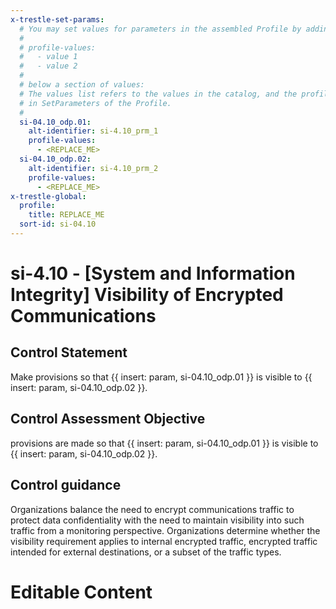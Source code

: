 ```yaml
---
x-trestle-set-params:
  # You may set values for parameters in the assembled Profile by adding
  #
  # profile-values:
  #   - value 1
  #   - value 2
  #
  # below a section of values:
  # The values list refers to the values in the catalog, and the profile-values represent values
  # in SetParameters of the Profile.
  #
  si-04.10_odp.01:
    alt-identifier: si-4.10_prm_1
    profile-values:
      - <REPLACE_ME>
  si-04.10_odp.02:
    alt-identifier: si-4.10_prm_2
    profile-values:
      - <REPLACE_ME>
x-trestle-global:
  profile:
    title: REPLACE_ME
  sort-id: si-04.10
---
```


# si-4.10 - \[System and Information Integrity\] Visibility of Encrypted Communications

## Control Statement

Make provisions so that {{ insert: param, si-04.10_odp.01 }} is visible to {{ insert: param, si-04.10_odp.02 }}.

## Control Assessment Objective

provisions are made so that {{ insert: param, si-04.10_odp.01 }} is visible to {{ insert: param, si-04.10_odp.02 }}.

## Control guidance

Organizations balance the need to encrypt communications traffic to protect data confidentiality with the need to maintain visibility into such traffic from a monitoring perspective. Organizations determine whether the visibility requirement applies to internal encrypted traffic, encrypted traffic intended for external destinations, or a subset of the traffic types.

# Editable Content

<!-- Make additions and edits below -->
<!-- The above represents the contents of the control as received by the profile, prior to additions. -->
<!-- If the profile makes additions to the control, they will appear below. -->
<!-- The above markdown may not be edited but you may edit the content below, and/or introduce new additions to be made by the profile. -->
<!-- If there is a yaml header at the top, parameter values may be edited. Use --set-parameters to incorporate the changes during assembly. -->
<!-- The content here will then replace what is in the profile for this control, after running profile-assemble. -->
<!-- The current profile has no added parts for this control, but you may add new ones here. -->
<!-- Each addition must have a heading either of the form ## Control my_addition_name -->
<!-- or ## Part a. (where the a. refers to one of the control statement labels.) -->
<!-- "## Control" parts are new parts added after the statement part. -->
<!-- "## Part" parts are new parts added into the top-level statement part with that label. -->
<!-- Subparts may be added with nested hash levels of the form ### My Subpart Name -->
<!-- underneath the parent ## Control or ## Part being added -->
<!-- See https://ibm.github.io/compliance-trestle/tutorials/ssp_profile_catalog_authoring/ssp_profile_catalog_authoring for guidance. -->
